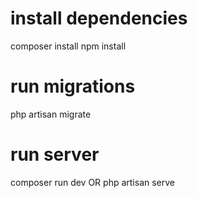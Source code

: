 # install dependencies
composer install
npm install

# run migrations
php artisan migrate

# run server
composer run dev
OR
php artisan serve

